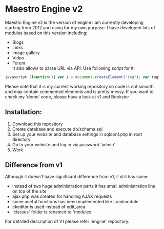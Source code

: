 Maestro Engine v2
===
Maestro Engine v2 is the version of engine I am currently developing starting from 2012 and using for my own purpose. I have developed lots of modules based on this version including:
* Blogs
* Links
* Image gallery
* Video
* Forum  
It also allows to parse URL via API. Use following script for it:
```js
javascript:(function(){ var i = document.createElement("img"); var tags = prompt("Enter tags"); i.src = "http://YOURSITE/api_save.php?url="+encodeURIComponent(location.href) + "&tags="+tags; })();
```
Please note that it is my current working repository so code is not smooth and may contain commented elements and is pretty messy. If you want to check my 'demo' code, please have a look at v1 and Bookster

Installation:
---
1. Download this repository
2. Create database and execute db/schema.sql
3. Set up your website and database settings in sqlconf.php in root directory
4. Go to your website and log in via password 'admin'
5. Work

Difference from v1
-----
Although it doesn't have significant difference from v1, it still has some:
* instead of two huge administration parts it has small administration line on top of the site
* ajax.php was created for handling AJAX requests
* some useful functions has been implemented like Loadmodule
* ckeditor is used instead of edit_area
* 'classes' folder is renamed to 'modules'
 
For detailed description of V1 please refer 'engine' repository.
